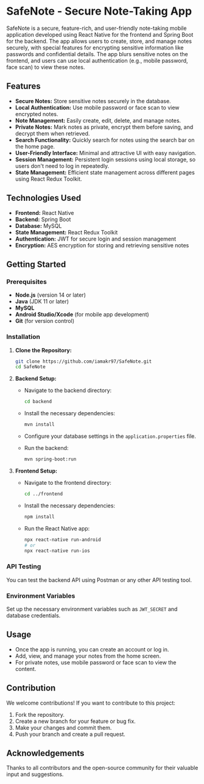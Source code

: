 # SafeNote - Secure Note-Taking App

SafeNote is a secure, feature-rich, and user-friendly note-taking mobile application developed using React Native for the frontend and Spring Boot for the backend. The app allows users to create, store, and manage notes securely, with special features for encrypting sensitive information like passwords and confidential details. The app blurs sensitive notes on the frontend, and users can use local authentication (e.g., mobile password, face scan) to view these notes.

## Features

- **Secure Notes:** Store sensitive notes securely in the database.
- **Local Authentication:** Use mobile password or face scan to view encrypted notes.
- **Note Management:** Easily create, edit, delete, and manage notes.
- **Private Notes:** Mark notes as private, encrypt them before saving, and decrypt them when retrieved.
- **Search Functionality:** Quickly search for notes using the search bar on the home page.
- **User-Friendly Interface:** Minimal and attractive UI with easy navigation.
- **Session Management:** Persistent login sessions using local storage, so users don't need to log in repeatedly.
- **State Management:** Efficient state management across different pages using React Redux Toolkit.

## Technologies Used

- **Frontend:** React Native
- **Backend:** Spring Boot
- **Database:** MySQL
- **State Management:** React Redux Toolkit
- **Authentication:** JWT for secure login and session management
- **Encryption:** AES encryption for storing and retrieving sensitive notes

## Getting Started

### Prerequisites

- **Node.js** (version 14 or later)
- **Java** (JDK 11 or later)
- **MySQL**
- **Android Studio/Xcode** (for mobile app development)
- **Git** (for version control)

### Installation

1. **Clone the Repository:**

    ```bash
    git clone https://github.com/iamakr97/SafeNote.git
    cd SafeNote
    ```

2. **Backend Setup:**

    - Navigate to the backend directory:

      ```bash
      cd backend
      ```

    - Install the necessary dependencies:

      ```bash
      mvn install
      ```

    - Configure your database settings in the `application.properties` file.

    - Run the backend:

      ```bash
      mvn spring-boot:run
      ```

3. **Frontend Setup:**

    - Navigate to the frontend directory:

      ```bash
      cd ../frontend
      ```

    - Install the necessary dependencies:

      ```bash
      npm install
      ```

    - Run the React Native app:

      ```bash
      npx react-native run-android
      # or
      npx react-native run-ios
      ```

### API Testing

You can test the backend API using Postman or any other API testing tool.

### Environment Variables

Set up the necessary environment variables such as `JWT_SECRET` and database credentials.

## Usage

- Once the app is running, you can create an account or log in.
- Add, view, and manage your notes from the home screen.
- For private notes, use mobile password or face scan to view the content.

## Contribution

We welcome contributions! If you want to contribute to this project:

1. Fork the repository.
2. Create a new branch for your feature or bug fix.
3. Make your changes and commit them.
4. Push your branch and create a pull request.


## Acknowledgements

Thanks to all contributors and the open-source community for their valuable input and suggestions.
